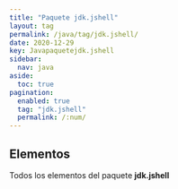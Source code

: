 ```yaml
---
title: "Paquete jdk.jshell"
layout: tag
permalink: /java/tag/jdk.jshell/
date: 2020-12-29
key: Javapaquetejdk.jshell
sidebar: 
  nav: java
aside: 
  toc: true
pagination: 
  enabled: true
  tag: "jdk.jshell"
  permalink: /:num/
---
```


<h2>Elementos</h2>
Todos los elementos del paquete <strong>jdk.jshell</strong>
